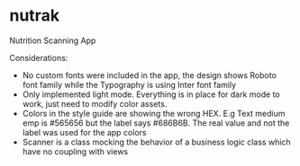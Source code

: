 # nutrak
Nutrition Scanning App


Considerations:

- No custom fonts were included in the app, the design shows Roboto font family while the Typography is using Inter font family
- Only implemented light mode. Everything is in place for dark mode to work, just need to modify color assets.
- Colors in the style guide are showing the wrong HEX. E.g Text medium emp is #565656 but the label says #686B6B. The real value and not the label was used for the app colors
- Scanner is a class mocking the behavior of a business logic class which have no coupling with views